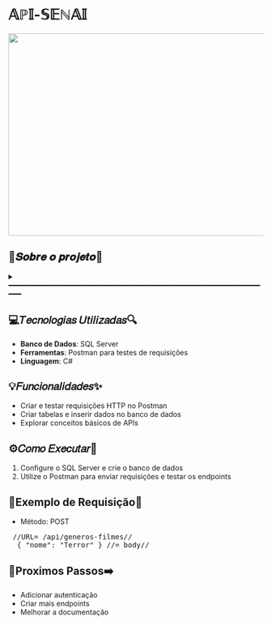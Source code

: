 # 𝔸ℙ𝕀-𝕊𝔼ℕ𝔸𝕀

<img src="https://media4.giphy.com/media/v1.Y2lkPTc5MGI3NjExYW00MHo2OTVrY2lrbG1saml1NTM2emM3NXpzNzBpbDNuZndpM3Z5dCZlcD12MV9pbnRlcm5hbF9naWZfYnlfaWQmY3Q9Zw/Tf3mp01bfrrUc/giphy.gif" width="900" height="400" />

## 👾𝑺𝒐𝒃𝒓𝒆 𝒐 𝒑𝒓𝒐𝒋𝒆𝒕𝒐👾
<details>
  <summary>
  ━━━━━━━━━━━━━━━━━━━━━━━━━━━━━━━━━━━━━━━━━━━━━━━━━━━━━━━━━━━━━━
 </summary>
❝Projeto criado para aprendizado no desenvolvimento de APIs utilizando C#. O objetivo é testar requisições no **Postaman**, criar tabelas e inserir dados no **SQL Server**.❞
  <br>
</details>

## 💻𝑇𝑒𝑐𝑛𝑜𝑙𝑜𝑔𝑖𝑎𝑠 𝑈𝑡𝑖𝑙𝑖𝑧𝑎𝑑𝑎𝑠🔍
- **Banco de Dados**: SQL Server
- **Ferramentas**: Postman para testes de requisições
- **Linguagem**: C#
  
## 💡𝐹𝑢𝑛𝑐𝑖𝑜𝑛𝑎𝑙𝑖𝑑𝑎𝑑𝑒𝑠✨
- Criar e testar requisições HTTP no Postman
- Criar tabelas e inserir dados no banco de dados
- Explorar conceitos básicos de APIs

##  ⚙️𝐶𝑜𝑚𝑜 𝐸𝑥𝑒𝑐𝑢𝑡𝑎𝑟📝
1. Configure o SQL Server e crie o banco de dados
2. Utilize o Postman para enviar requisições e testar os endpoints

## 📁Exemplo de Requisição🤖
- Método: POST
<pre> //URL= /api/generos-filmes//
  { "nome": "Terror" } //= body//
</pre>

## 🔗Proximos Passos➡️
- Adicionar autenticação
- Criar mais endpoints
- Melhorar a documentação

